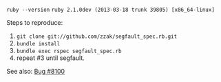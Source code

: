 `ruby --version`
`ruby 2.1.0dev (2013-03-18 trunk 39805) [x86_64-linux]`

Steps to reproduce:

1. `git clone git://github.com/zzak/segfault_spec.rb.git`
2. `bundle install`
3. `bundle exec rspec segfault_spec.rb`
4. repeat #3 until segfault.

See also: [Bug #8100](https://bugs.ruby-lang.org/issues/8100)
